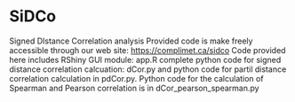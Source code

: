 # SiDCo
Signed DIstance Correlation analysis
Provided code is make freely accessible through our web site: https://complimet.ca/sidco
Code provided here includes RShiny GUI module: app.R complete python code for signed distance correlation calcuation: dCor.py and python code for partil distance correlation calculation in pdCor.py. Python code for the calculation of Spearman and Pearson correlation is in dCor_pearson_spearman.py
